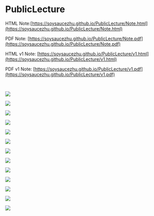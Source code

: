 # PublicLecture
HTML Note:[https://soysaucezhu.github.io/PublicLecture/Note.html](https://soysaucezhu.github.io/PublicLecture/Note.html)

PDF Note: [https://soysaucezhu.github.io/PublicLecture/Note.pdf](https://soysaucezhu.github.io/PublicLecture/Note.pdf)

HTML v1 Note: [https://soysaucezhu.github.io/PublicLecture/v1.html](https://soysaucezhu.github.io/PublicLecture/v1.html)

PDF v1 Note: [https://soysaucezhu.github.io/PublicLecture/v1.pdf](https://soysaucezhu.github.io/PublicLecture/v1.pdf)


</br>

![](2024-04-10-16-04-26.png)

![](2024-04-10-16-04-56.png)

![](2024-04-10-16-07-23.png)

![](2024-04-10-16-13-10.png)

![](1.png)

![](2.png)

![](3.png)

![](2024-04-10-16-26-00.png)

![](2024-04-10-16-26-08.png)

![](2024-04-10-16-26-26.png)

![](2024-04-10-16-26-36.png)

![](2024-04-10-16-26-44.png)

![](2024-04-10-16-26-50.png)